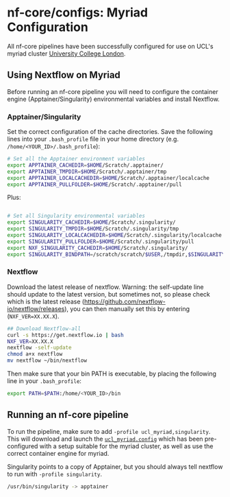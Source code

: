 # nf-core/configs: Myriad Configuration

All nf-core pipelines have been successfully configured for use on UCL's myriad cluster [University College London](https://www.rc.ucl.ac.uk/docs/Clusters/Myriad/).

## Using Nextflow on Myriad

Before running an nf-core pipeline you will need to configure the container engine (Apptainer/Singularity) environmental variables and install Nextflow.

### Apptainer/Singularity

Set the correct configuration of the cache directories. Save the following lines into your `.bash_profile` file in your home directory (e.g. `/home/<YOUR_ID>/.bash_profile`):

```bash
# Set all the Apptainer environment variables
export APPTAINER_CACHEDIR=$HOME/Scratch/.apptainer/
export APPTAINER_TMPDIR=$HOME/Scratch/.apptainer/tmp
export APPTAINER_LOCALCACHEDIR=$HOME/Scratch/.apptainer/localcache
export APPTAINER_PULLFOLDER=$HOME/Scratch/.apptainer/pull
```

Plus:

```bash

# Set all Singularity environmental variables
export SINGULARITY_CACHEDIR=$HOME/Scratch/.singularity/
export SINGULARITY_TMPDIR=$HOME/Scratch/.singularity/tmp
export SINGULARITY_LOCALCACHEDIR=$HOME/Scratch/.singularity/localcache
export SINGULARITY_PULLFOLDER=$HOME/Scratch/.singularity/pull
export NXF_SINGULARITY_CACHEDIR=$HOME/Scratch/.singularity/
export SINGULARITY_BINDPATH=/scratch/scratch/$USER,/tmpdir,$SINGULARITY_BINDPATH
```

### Nextflow

Download the latest release of nextflow. Warning: the self-update line should update to the latest version, but sometimes not, so please check which is the latest release (https://github.com/nextflow-io/nextflow/releases), you can then manually set this by entering (`NXF_VER=XX.XX.X`).

```bash
## Download Nextflow-all
curl -s https://get.nextflow.io | bash
NXF_VER=XX.XX.X
nextflow -self-update
chmod a+x nextflow
mv nextflow ~/bin/nextflow
```

Then make sure that your bin PATH is executable, by placing the following line in your `.bash_profile`:

```bash
export PATH=$PATH:/home/<YOUR_ID>/bin
```

## Running an nf-core pipeline

To run the pipeline, make sure to add `-profile ucl_myriad,singularity`. This will download and launch the [`ucl_myriad.config`](../conf/ucl_myriad.config) which has been pre-configured with a setup suitable for the myriad cluster, as well as use the correct container engine for myriad.

Singularity points to a copy of Apptainer, but you should always tell nextflow to run with `-profile singularity`.

```bash
/usr/bin/singularity -> apptainer
```
